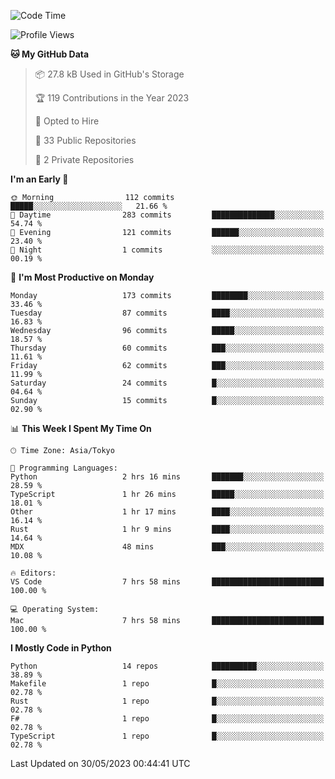<!--START_SECTION:waka-->
![Code Time](http://img.shields.io/badge/Code%20Time-675%20hrs%2024%20mins-blue)

![Profile Views](http://img.shields.io/badge/Profile%20Views-0-blue)

**🐱 My GitHub Data** 

> 📦 27.8 kB Used in GitHub's Storage 
 > 
> 🏆 119 Contributions in the Year 2023
 > 
> 💼 Opted to Hire
 > 
> 📜 33 Public Repositories 
 > 
> 🔑 2 Private Repositories 
 > 
**I'm an Early 🐤** 

```text
🌞 Morning                112 commits         █████░░░░░░░░░░░░░░░░░░░░   21.66 % 
🌆 Daytime                283 commits         ██████████████░░░░░░░░░░░   54.74 % 
🌃 Evening                121 commits         ██████░░░░░░░░░░░░░░░░░░░   23.40 % 
🌙 Night                  1 commits           ░░░░░░░░░░░░░░░░░░░░░░░░░   00.19 % 
```
📅 **I'm Most Productive on Monday** 

```text
Monday                   173 commits         ████████░░░░░░░░░░░░░░░░░   33.46 % 
Tuesday                  87 commits          ████░░░░░░░░░░░░░░░░░░░░░   16.83 % 
Wednesday                96 commits          █████░░░░░░░░░░░░░░░░░░░░   18.57 % 
Thursday                 60 commits          ███░░░░░░░░░░░░░░░░░░░░░░   11.61 % 
Friday                   62 commits          ███░░░░░░░░░░░░░░░░░░░░░░   11.99 % 
Saturday                 24 commits          █░░░░░░░░░░░░░░░░░░░░░░░░   04.64 % 
Sunday                   15 commits          █░░░░░░░░░░░░░░░░░░░░░░░░   02.90 % 
```


📊 **This Week I Spent My Time On** 

```text
🕑︎ Time Zone: Asia/Tokyo

💬 Programming Languages: 
Python                   2 hrs 16 mins       ███████░░░░░░░░░░░░░░░░░░   28.59 % 
TypeScript               1 hr 26 mins        █████░░░░░░░░░░░░░░░░░░░░   18.01 % 
Other                    1 hr 17 mins        ████░░░░░░░░░░░░░░░░░░░░░   16.14 % 
Rust                     1 hr 9 mins         ████░░░░░░░░░░░░░░░░░░░░░   14.64 % 
MDX                      48 mins             ███░░░░░░░░░░░░░░░░░░░░░░   10.08 % 

🔥 Editors: 
VS Code                  7 hrs 58 mins       █████████████████████████   100.00 % 

💻 Operating System: 
Mac                      7 hrs 58 mins       █████████████████████████   100.00 % 
```

**I Mostly Code in Python** 

```text
Python                   14 repos            ██████████░░░░░░░░░░░░░░░   38.89 % 
Makefile                 1 repo              █░░░░░░░░░░░░░░░░░░░░░░░░   02.78 % 
Rust                     1 repo              █░░░░░░░░░░░░░░░░░░░░░░░░   02.78 % 
F#                       1 repo              █░░░░░░░░░░░░░░░░░░░░░░░░   02.78 % 
TypeScript               1 repo              █░░░░░░░░░░░░░░░░░░░░░░░░   02.78 % 
```




 Last Updated on 30/05/2023 00:44:41 UTC
<!--END_SECTION:waka-->

